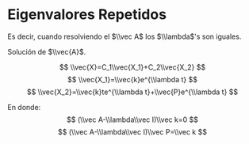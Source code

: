 # Eigenvalores Repetidos

Es decir, cuando resolviendo el $\\vec A$ los $\\lambda$'s son iguales.

Solución de $\\vec{A}$.

$$ \\vec{X}=C_1\\vec{X_1}+C_2\\vec{X_2} $$ $$ \\vec{X_1}=\\vec{k}e^{\\lambda t}
$$ $$ \\vec{X_2}=\\vec{k}te^{\\lambda t}+\\vec{P}e^{\\lambda t} $$

En donde: $$ (\\vec A-\\lambda\\vec I)\\vec k=0 $$ $$ (\\vec A-\\lambda\\vec
I)\\vec P=\\vec k $$
